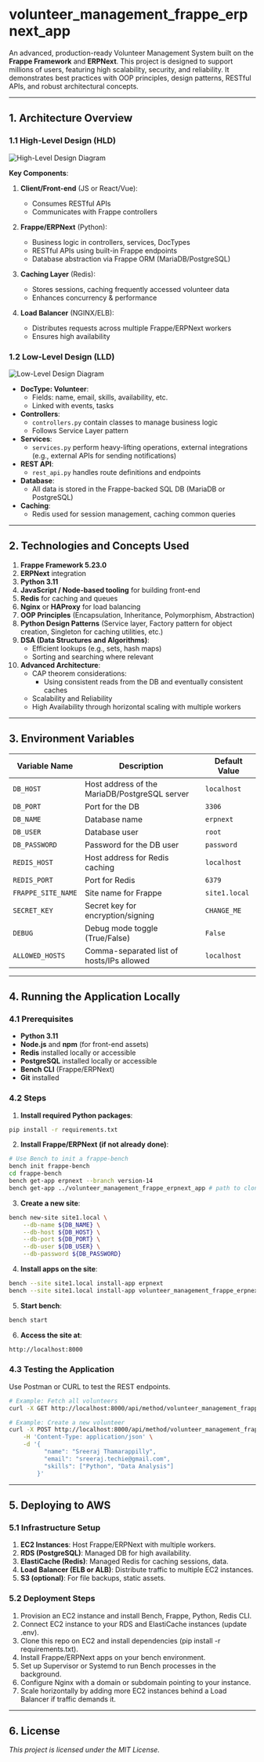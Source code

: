 # volunteer_management_frappe_erpnext_app

An advanced, production-ready Volunteer Management System built on the **Frappe Framework** and **ERPNext**. This project is designed to support millions of users, featuring high scalability, security, and reliability. It demonstrates best practices with OOP principles, design patterns, RESTful APIs, and robust architectural concepts.

---
## 1. Architecture Overview

### 1.1 High-Level Design (HLD)

![High-Level Design Diagram](../diagrams/HLD.png)

**Key Components**:

1. **Client/Front-end** (JS or React/Vue):
   - Consumes RESTful APIs
   - Communicates with Frappe controllers

2. **Frappe/ERPNext** (Python):
   - Business logic in controllers, services, DocTypes
   - RESTful APIs using built-in Frappe endpoints
   - Database abstraction via Frappe ORM (MariaDB/PostgreSQL)

3. **Caching Layer** (Redis):
   - Stores sessions, caching frequently accessed volunteer data
   - Enhances concurrency & performance

4. **Load Balancer** (NGINX/ELB):
   - Distributes requests across multiple Frappe/ERPNext workers
   - Ensures high availability

### 1.2 Low-Level Design (LLD)

![Low-Level Design Diagram](../diagrams/LLD.png)

- **DocType: Volunteer**:
  - Fields: name, email, skills, availability, etc.
  - Linked with events, tasks
- **Controllers**:
  - `controllers.py` contain classes to manage business logic
  - Follows Service Layer pattern
- **Services**:
  - `services.py` perform heavy-lifting operations, external integrations (e.g., external APIs for sending notifications)
- **REST API**:
  - `rest_api.py` handles route definitions and endpoints
- **Database**:
  - All data is stored in the Frappe-backed SQL DB (MariaDB or PostgreSQL)
- **Caching**:
  - Redis used for session management, caching common queries

---
## 2. Technologies and Concepts Used

1. **Frappe Framework 5.23.0**
2. **ERPNext** integration
3. **Python 3.11**
4. **JavaScript / Node-based tooling** for building front-end
5. **Redis** for caching and queues
6. **Nginx** or **HAProxy** for load balancing
7. **OOP Principles** (Encapsulation, Inheritance, Polymorphism, Abstraction)
8. **Python Design Patterns** (Service layer, Factory pattern for object creation, Singleton for caching utilities, etc.)
9. **DSA (Data Structures and Algorithms)**: 
   - Efficient lookups (e.g., sets, hash maps)
   - Sorting and searching where relevant
10. **Advanced Architecture**:
    - CAP theorem considerations: 
      - Using consistent reads from the DB and eventually consistent caches
    - Scalability and Reliability
    - High Availability through horizontal scaling with multiple workers

---
## 3. Environment Variables

| Variable Name        | Description                                                | Default Value     |
|----------------------|------------------------------------------------------------|-------------------|
| `DB_HOST`            | Host address of the MariaDB/PostgreSQL server             | `localhost`       |
| `DB_PORT`            | Port for the DB                                           | `3306`            |
| `DB_NAME`            | Database name                                             | `erpnext`         |
| `DB_USER`            | Database user                                             | `root`            |
| `DB_PASSWORD`        | Password for the DB user                                  | `password`        |
| `REDIS_HOST`         | Host address for Redis caching                            | `localhost`       |
| `REDIS_PORT`         | Port for Redis                                            | `6379`            |
| `FRAPPE_SITE_NAME`   | Site name for Frappe                                      | `site1.local`     |
| `SECRET_KEY`         | Secret key for encryption/signing                         | `CHANGE_ME`       |
| `DEBUG`              | Debug mode toggle (True/False)                            | `False`           |
| `ALLOWED_HOSTS`      | Comma-separated list of hosts/IPs allowed                 | `localhost`       |

---
## 4. Running the Application Locally

### 4.1 Prerequisites

- **Python 3.11**
- **Node.js** and **npm** (for front-end assets)
- **Redis** installed locally or accessible
- **PostgreSQL** installed locally or accessible
- **Bench CLI** (Frappe/ERPNext)
- **Git** installed

### 4.2 Steps

1. **Install required Python packages**:

```bash
pip install -r requirements.txt
```

2. **Install Frappe/ERPNext (if not already done)**:

```bash
# Use Bench to init a frappe-bench
bench init frappe-bench
cd frappe-bench
bench get-app erpnext --branch version-14
bench get-app ../volunteer_management_frappe_erpnext_app # path to cloned folder
```

3. **Create a new site**:

```bash
bench new-site site1.local \
    --db-name ${DB_NAME} \
    --db-host ${DB_HOST} \
    --db-port ${DB_PORT} \
    --db-user ${DB_USER} \
    --db-password ${DB_PASSWORD}
```

4. **Install apps on the site**:

```bash
bench --site site1.local install-app erpnext
bench --site site1.local install-app volunteer_management_frappe_erpnext_app
```

5. **Start bench**:

```bash
bench start
```

6. **Access the site at**:

```bash
http://localhost:8000
```

### 4.3 Testing the Application

Use Postman or CURL to test the REST endpoints.

```bash
# Example: Fetch all volunteers
curl -X GET http://localhost:8000/api/method/volunteer_management_frappe_erpnext_app.volunteer_management_frappe_erpnext_app.modules.volunteer_management.rest_api.get_all_volunteers
```

```bash
# Example: Create a new volunteer
curl -X POST http://localhost:8000/api/method/volunteer_management_frappe_erpnext_app.volunteer_management_frappe_erpnext_app.modules.volunteer_management.rest_api.create_volunteer \
    -H 'Content-Type: application/json' \
    -d '{
          "name": "Sreeraj Thamarappilly",
          "email": "sreeraj.techie@gmail.com",
          "skills": ["Python", "Data Analysis"]
        }'
```

---
## 5. Deploying to AWS

### 5.1 Infrastructure Setup

1. **EC2 Instances**: Host Frappe/ERPNext with multiple workers.
2. **RDS (PostgreSQL)**: Managed DB for high availability.
3. **ElastiCache (Redis)**: Managed Redis for caching sessions, data.
4. **Load Balancer (ELB or ALB)**: Distribute traffic to multiple EC2 instances.
5. **S3 (optional)**: For file backups, static assets.

### 5.2 Deployment Steps

1. Provision an EC2 instance and install Bench, Frappe, Python, Redis CLI.
2. Connect EC2 instance to your RDS and ElastiCache instances (update .env).
3. Clone this repo on EC2 and install dependencies (pip install -r requirements.txt).
4. Install Frappe/ERPNext apps on your bench environment.
5. Set up Supervisor or Systemd to run Bench processes in the background.
6. Configure Nginx with a domain or subdomain pointing to your instance.
7. Scale horizontally by adding more EC2 instances behind a Load Balancer if traffic demands it.

---
## 6. License

*This project is licensed under the MIT License.*

